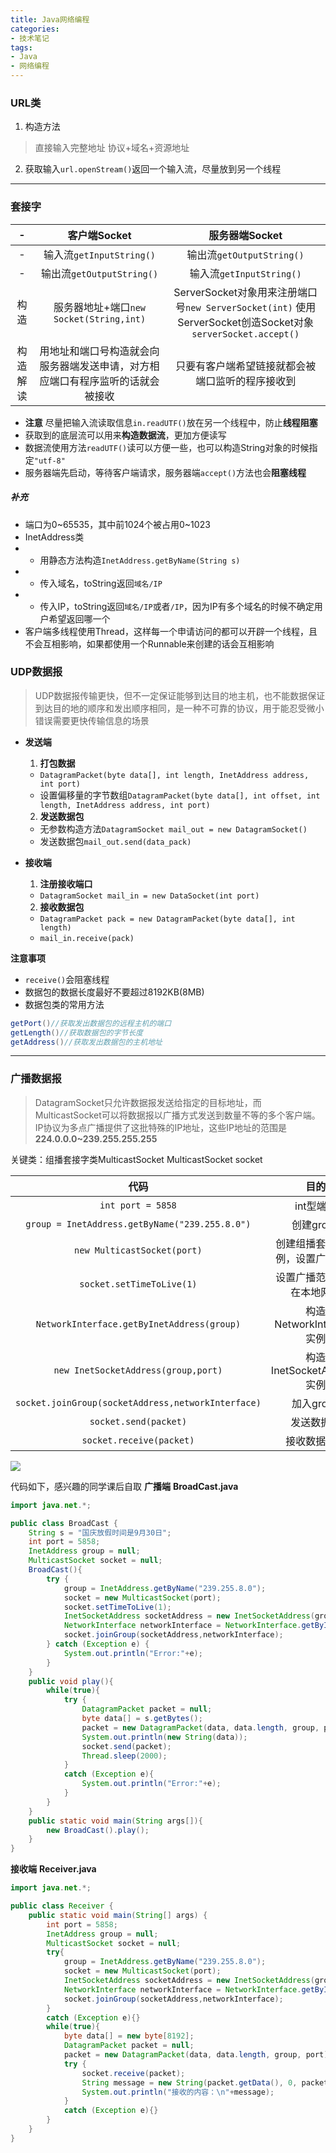```yaml
---
title: Java网络编程
categories:
- 技术笔记
tags:
- Java
- 网络编程
---
```


### URL类
1. 构造方法
>直接输入完整地址
>协议+域名+资源地址

2. 获取输入`url.openStream()`返回一个输入流，尽量放到另一个线程

---

### 套接字
-|客户端Socket|服务器端Socket   
|:---:|:---:|:---:|   
-|输入流`getInputString()`|输出流`getOutputString()`
-|输出流`getOutputString()`|输入流`getInputString()`
构造|服务器地址+端口`new Socket(String,int)`|ServerSocket对象用来注册端口号`new ServerSocket(int)` 使用ServerSocket创造Socket对象`serverSocket.accept()`
构造解读|用地址和端口号构造就会向服务器端发送申请，对方相应端口有程序监听的话就会被接收|只要有客户端希望链接就都会被端口监听的程序接收到

- **注意** 尽量把输入流读取信息`in.readUTF()`放在另一个线程中，防止**线程阻塞**
- 获取到的底层流可以用来**构造数据流**，更加方便读写
- 数据流使用方法`readUTF()`读可以方便一些，也可以构造String对象的时候指定`"utf-8"`
- 服务器端先启动，等待客户端请求，服务器端`accept()`方法也会**阻塞线程**

##### 补充
- 端口为0\~65535，其中前1024个被占用0\~1023
- InetAddress类
- - 用静态方法构造`InetAddress.getByName(String s)`
- - 传入域名，toString返回`域名/IP`
- - 传入IP，toString返回`域名/IP`或者`/IP`，因为IP有多个域名的时候不确定用户希望返回哪一个
- 客户端多线程使用Thread，这样每一个申请访问的都可以开辟一个线程，且不会互相影响，如果都使用一个Runnable来创建的话会互相影响

### UDP数据报
>UDP数据报传输更快，但不一定保证能够到达目的地主机，也不能数据保证到达目的地的顺序和发出顺序相同，是一种不可靠的协议，用于能忍受微小错误需要更快传输信息的场景

- **发送端**
  1. **打包数据**
   - `DatagramPacket(byte data[], int length, InetAddress address, int port)`
   - 设置偏移量的字节数组`DatagramPacket(byte data[], int offset, int length, InetAddress address, int port)`
  2. **发送数据包**
   - 无参数构造方法`DatagramSocket mail_out = new DatagramSocket()`
   - 发送数据包`mail_out.send(data_pack)`

- **接收端**
  1. **注册接收端口**
   - `DatagramSocket mail_in = new DataSocket(int port)`
  2. **接收数据包**
   - `DatagramPacket pack = new DatagramPacket(byte data[], int length)`
   - `mail_in.receive(pack)`


**注意事项**

- `receive()`会阻塞线程
- 数据包的数据长度最好不要超过8192KB(8MB)
- 数据包类的常用方法
```java
getPort()//获取发出数据包的远程主机的端口
getLength()//获取数据包的字节长度
getAddress()//获取发出数据包的主机地址
```

---

### 广播数据报
>DatagramSocket只允许数据报发送给指定的目标地址，而MulticastSocket可以将数据报以广播方式发送到数量不等的多个客户端。
>IP协议为多点广播提供了这批特殊的IP地址，这些IP地址的范围是
>**224.0.0.0~239.255.255.255**

关键类：组播套接字类MulticastSocket
MulticastSocket socket

|代码|目的|
|:---:|:---:|
|`int port = 5858`|int型端口|
|`group = InetAddress.getByName("239.255.8.0")`|创建group|
|`new MulticastSocket(port)`|创建组播套接字实例，设置广播端口|
|`socket.setTimeToLive(1)`|设置广播范围为只在本地网络|
|`NetworkInterface.getByInetAddress(group)`|构造NetworkInterface实例|
|`new InetSocketAddress(group,port)`|构造InetSocketAddress实例|
|`socket.joinGroup(socketAddress,networkInterface)`|加入group|
|`socket.send(packet)`|发送数据包|
|`socket.receive(packet)`|接收数据报包|


![](https://img.gejiba.com/images/57cb5b035d22ee0563784757333481c1.png)

代码如下，感兴趣的同学课后自取
**广播端**
**BroadCast.java**
```java
import java.net.*;

public class BroadCast {
    String s = "国庆放假时间是9月30日";
    int port = 5858;
    InetAddress group = null;
    MulticastSocket socket = null;
    BroadCast(){
        try {
            group = InetAddress.getByName("239.255.8.0");
            socket = new MulticastSocket(port);
            socket.setTimeToLive(1);
            InetSocketAddress socketAddress = new InetSocketAddress(group,port);
            NetworkInterface networkInterface = NetworkInterface.getByInetAddress(group);
            socket.joinGroup(socketAddress,networkInterface);
        } catch (Exception e) {
            System.out.println("Error:"+e);
        }
    }
    public void play(){
        while(true){
            try {
                DatagramPacket packet = null;
                byte data[] = s.getBytes();
                packet = new DatagramPacket(data, data.length, group, port);
                System.out.println(new String(data));
                socket.send(packet);
                Thread.sleep(2000);
            }
            catch (Exception e){
                System.out.println("Error:"+e);
            }
        }
    }
    public static void main(String args[]){
        new BroadCast().play();
    }
}
```

**接收端**
**Receiver.java**
```java
import java.net.*;

public class Receiver {
    public static void main(String[] args) {
        int port = 5858;
        InetAddress group = null;
        MulticastSocket socket = null;
        try{
            group = InetAddress.getByName("239.255.8.0");
            socket = new MulticastSocket(port);
            InetSocketAddress socketAddress = new InetSocketAddress(group,port);
            NetworkInterface networkInterface = NetworkInterface.getByInetAddress(group);
            socket.joinGroup(socketAddress,networkInterface);
        }
        catch (Exception e){}
        while(true){
            byte data[] = new byte[8192];
            DatagramPacket packet = null;
            packet = new DatagramPacket(data, data.length, group, port);
            try {
                socket.receive(packet);
                String message = new String(packet.getData(), 0, packet.getLength());
                System.out.println("接收的内容：\n"+message);
            }
            catch (Exception e){}
        }
    }
}
```